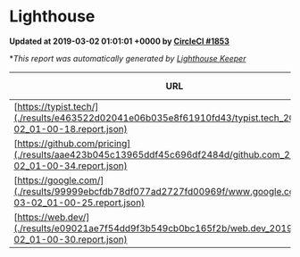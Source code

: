 
# Lighthouse

**Updated at 2019-03-02 01:01:01 +0000 by [CircleCI #1853](https://circleci.com/gh/ItinerisLtd/lighthouse-keeper-example/1853)**

**This report was automatically generated by [Lighthouse Keeper](https://github.com/itinerisltd/lighthouse-keeper)*

| URL | Performance | Accessibility | Best Practices | SEO | PWA | Updated At |
| --- | --- | --- | --- | --- | --- | --- |
| [https://typist.tech/](./results/e463522d02041e06b035e8f61910fd43/typist.tech_2019-03-02_01-00-18.report.json) | 1 |  |  |  |  | 2019-03-02T01:00:18.743Z |
| [https://github.com/pricing](./results/aae423b045c13965ddf45c696df2484d/github.com_2019-03-02_01-00-34.report.json) | 0.8 | 0.89 | 0.93 | 0.9 | 0.58 | 2019-03-02T01:00:34.846Z |
| [https://google.com/](./results/99999ebcfdb78df077ad2727fd00969f/www.google.com_2019-03-02_01-00-25.report.json) | 0.96 | 0.71 | 0.93 | 0.8 | 0.58 | 2019-03-02T01:00:25.472Z |
| [https://web.dev/](./results/e09021ae7f54dd9f3b549cb0bc165f2b/web.dev_2019-03-02_01-00-30.report.json) | 0.96 | 0.93 | 1 | 0.91 | 1 | 2019-03-02T01:00:30.912Z |
